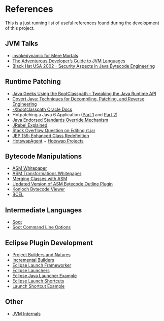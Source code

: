 # References
This is a just running list of useful references found during the development of this project.

## JVM Talks
- [invokedynamic for Mere Mortals](https://www.youtube.com/watch?v=Q5mVy0BAxG0#t=6h15m30s)
- [The Adventurous Developer’s Guide to JVM Languages](https://www.youtube.com/watch?v=Q5mVy0BAxG0#t=7h44m20s)
- [Black Hat USA 2002 - Security Aspects in Java Bytecode Engineering](https://www.youtube.com/watch?v=DYY0FSnaQXE)

## Runtime Patching
- [Java Geeks Using the BootClasspath - Tweaking the Java Runtime API](http://www.tedneward.com/files/Papers/BootClasspath/BootClasspath.pdf)
- [Covert Java: Techniques for Decompiling, Patching, and Reverse Engineering](http://www.amazon.com/gp/product/0672326388/ref=as_li_tl?ie=UTF8&camp=1789&creative=390957&creativeASIN=0672326388&linkCode=as2&tag=zombiest-20&linkId=6WARWI6KSNMYLBWS)
- [-Xbootclasspath Oracle Docs](https://docs.oracle.com/cd/E15289_01/doc.40/e15062/optionx.htm#i1018570)
- Hotpatching a Java 6 Application ([Part 1](http://www.fasterj.com/articles/hotpatch1.shtml) and [Part 2](http://www.fasterj.com/articles/hotpatch2.shtml))
- [Java Endorsed Standards Override Mechanism](https://docs.oracle.com/javase/7/docs/technotes/guides/standards/)
- [JRebel Explained](http://zeroturnaround.com/rebellabs/reloading-objects-classes-classloaders/)
- [Stack Overflow Question on Editing rt.jar](https://stackoverflow.com/questions/8433047/overriding-single-classes-from-rt-jar)
- [JEP 159: Enhanced Class Redefinition](http://openjdk.java.net/jeps/159)
- [HotswapAgent](http://www.hotswapagent.org/quick-start) + [Hotswap Projects](https://github.com/HotswapProjects)

## Bytecode Manipulations
- [ASM Whitepaper](http://asm.ow2.org/current/asm-eng.pdf)
- [ASM Transformations Whitepaper](http://asm.ow2.org/current/asm-transformations.pdf)
- [Merging Classes with ASM](http://www.jroller.com/eu/entry/merging_class_methods_with_asm)
- [Updated Version of ASM Bytecode Outline Plugin](http://andrei.gmxhome.de/bytecode/index.html)
- [Konloch Bytecode Viewer](https://github.com/Konloch/bytecode-viewer)
- [BCEL](https://commons.apache.org/proper/commons-bcel/manual.html)

## Intermediate Languages
- [Soot](https://sable.github.io/soot/)
- [Soot Command Line Options](https://ssebuild.cased.de/nightly/soot/doc/soot_options.htm)

## Eclipse Plugin Development
- [Project Builders and Natures](https://eclipse.org/articles/Article-Builders/builders.html)
- [Incremental Builders](http://help.eclipse.org/mars/index.jsp?topic=%2Forg.eclipse.platform.doc.isv%2Fguide%2FresAdv_builders.htm)
- [Eclipse Launch Frameworker](https://www.eclipse.org/articles/Article-Launch-Framework/launch.html)
- [Eclipse Launchers](http://alvinalexander.com/java/jwarehouse/eclipse/org.eclipse.jdt.launching/launching/org/eclipse/jdt/internal/launching/JavaAppletLaunchConfigurationDelegate.java.shtml)
- [Eclipse Java Launcher Example](https://eclipse.org/articles/Article-Java-launch/launching-java.html)
- [Eclipse Launch Shortcuts](http://opensourcejavaphp.net/java/eclipse/org/eclipse/jdt/internal/debug/ui/launcher/JavaLaunchShortcut.java.html)
- [Launch Shortcut Example](http://grepcode.com/file_/repository.grepcode.com/java/eclipse.org/3.5.2/org.eclipse.jdt.debug/ui/3.4.1/org/eclipse/jdt/debug/ui/launchConfigurations/JavaApplicationLaunchShortcut.java/?v=source)

## Other
- [JVM Internals](http://blog.jamesdbloom.com/JVMInternals.html)
